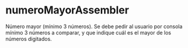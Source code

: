 # numeroMayorAssembler
Número mayor (mínimo 3 números).  Se debe pedir al usuario por consola mínimo 3 números a comparar, y que indique cuál es el mayor de los números digitados.

